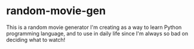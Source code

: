 # random-movie-gen
This is a random movie generator I'm creating as a way to learn Python programming language, and to use in daily life since I'm always so bad on deciding what to watch! 
